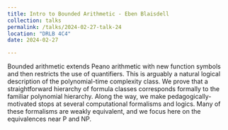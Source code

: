 ```yaml
---
title: Intro to Bounded Arithmetic - Eben Blaisdell
collection: talks
permalink: /talks/2024-02-27-talk-24
location: "DRLB 4C4"
date: 2024-02-27

---
```


Bounded arithmetic extends Peano arithmetic with new function symbols and then restricts the use of quantifiers.  This is arguably a natural logical description of the polynomial-time complexity class.  We prove that a straightforward hierarchy of formula classes corresponds formally to the familiar polynomial hierarchy.  Along the way, we make pedagogically-motivated stops at several computational formalisms and logics.  Many of these formalisms are weakly equivalent, and we focus here on the equivalences near P and NP.
